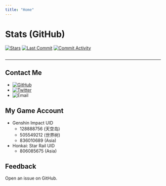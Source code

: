 ```yaml
---
title: "Home"
---
```


<script src="./assets/scripts/time.js" type="text/javascript"></script>

# Stats (GitHub)

[![Stars](https://img.shields.io/github/stars/livcm/livcm.github.io.svg?style=for-the-badge&color=yellow)](https://github.com/livcm/livcm.github.io/stargazers) [![Last Commit](https://img.shields.io/github/last-commit/livcm/livcm.github.io.svg?style=for-the-badge)](https://github.com/livcm/livcm.github.io/commits/main) [![Commit Activity](https://img.shields.io/github/commit-activity/w/livcm/livcm.github.io.svg?label=commit%20activity&style=for-the-badge)](https://github.com/livcm/livcm.github.io/commits/main)

<h2><div id="CurrentTime"></div></h2>

------

## Contact Me

- [![GitHub](https://img.shields.io/badge/GitHub-livcm-brightgreen.svg?style=social&logo=github)](https://github.com/livcm/)
- [![Twitter](https://img.shields.io/badge/Twitter-@livcm23333-blue.svg?style=social&logo=twitter)](https://twitter.com/livcm23333)
- ![Email](https://img.shields.io/badge/Email-15578180582%40qq.com-blue.svg?style=social&logo=maildotru&logoColor=black)

## My Game Account

- Genshin Impact UID
  - 128888756 (天空岛)
  - 505549212 (世界树)
  - 836010689 (Asia)
- Honkai: Star Rail UID
  - 806085675 (Asia)

## Feedback

Open an issue on GitHub.